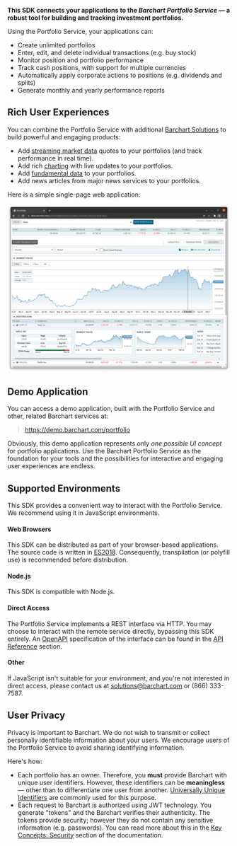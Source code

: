 **This SDK connects your applications to the _Barchart Portfolio Service_ — a robust tool for building and tracking investment portfolios.**

Using the Portfolio Service, your applications can:

* Create unlimited portfolios
* Enter, edit, and delete individual transactions (e.g. buy stock)
* Monitor position and portfolio performance
* Track cash positions, with support for multiple currencies
* Automatically apply corporate actions to positions (e.g. dividends and splits)
* Generate monthly and yearly performance reports

## Rich User Experiences

You can combine the Portfolio Service with additional [Barchart Solutions](https://www.barchart.com/solutions) to build powerful and engaging products:

* Add [streaming market data](https://www.barchart.com/solutions/services/stream) quotes to your portfolios (and track performance in real time).
* Add rich [charting](https://www.barchart.com/solutions/services/digital/charting) with live updates to your portfolios.
* Add [fundamental data](https://www.barchart.com/ondemand) to your portfolios.
* Add news articles from major news services to your portfolios.

Here is a simple single-page web application:

![Web Application](images/portfolio_ui_web.png)

## Demo Application

You can access a demo application, built with the Portfolio Service and other, related Barchart services at:

> https://demo.barchart.com/portfolio

Obviously, this demo application represents only _one possible UI concept_ for portfolio applications. Use the Barchart Portfolio Service as the foundation for your tools and the possibilities for interactive and engaging user experiences are endless.

## Supported Environments

This SDK provides a convenient way to interact with the Portfolio Service. We recommend using it in JavaScript environments.

#### Web Browsers

This SDK can be distributed as part of your browser-based applications. The source code is written in [ES2018](https://en.wikipedia.org/wiki/ECMAScript#9th_Edition_%E2%80%93_ECMAScript_2018). Consequently, transpilation (or polyfill use) is recommended before distribution.

#### Node.js

This SDK is compatible with Node.js.

#### Direct Access

The Portfolio Service implements a REST interface via HTTP. You may choose to interact with the remote service directly, bypassing this SDK entirely. An [OpenAPI](https://www.openapis.org/) specification of the interface can be found in the [API Reference](/content/api_reference) section.

#### Other

If JavaScript isn't suitable for your environment, and you're not interested in direct access, please contact us at solutions@barchart.com or (866) 333-7587.

## User Privacy

Privacy is important to Barchart. We do not wish to transmit or collect personally identifiable information about your users. We encourage users of the Portfolio Service to avoid sharing identifying information.

Here's how:

* Each portfolio has an owner. Therefore, you **must** provide Barchart with unique user identifiers. However, these identifiers can be **meaningless** — other than to differentiate one user from another. [Universally Unique Identifiers](https://en.wikipedia.org/wiki/Universally_unique_identifier) are commonly used for this purpose.
* Each request to Barchart is authorized using JWT technology. You generate "tokens" and the Barchart verifies their authenticity. The tokens provide security; however they do not contain any sensitive information (e.g. passwords). You can read more about this in the [Key Concepts: Security](/content/concepts/security) section of the documentation.
